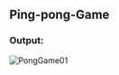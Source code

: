 ## Ping-pong-Game

### Output:
![PongGame01](https://user-images.githubusercontent.com/104821909/193569428-048091b2-0829-47a8-a6f0-020d50e64550.png)
